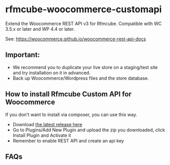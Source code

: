 # rfmcube-woocommerce-customapi
Extend the Woocommerce REST API v3 for Rfmcube. Compatible with WC 3.5.x or later	and WP 4.4 or later.

See:
https://woocommerce.github.io/woocommerce-rest-api-docs

## Important:
- We recommend you to duplicate your live store on a staging/test site and try installation on it in advanced.
- Back up Woocommerce/Wordpress files and the store database.

## How to install Rfmcube Custom API for Woocommerce

If you don't want to install via composer, you can use this way.

- Download [the latest release here](https://github.com/rfmcube/rfmcube-woocommerce-customapi/releases/download/v1.0/rfmcube-woocommerce-customapi.zip)
- Go to Plugins/Add New Plugin and upload the zip you downloaded, click Install Plugin and Activate it
- Remember to enable REST API and create an api key

## FAQs
